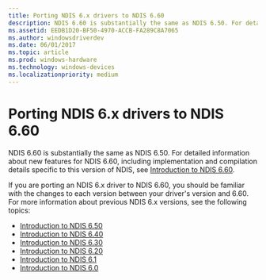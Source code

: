 ```yaml
---
title: Porting NDIS 6.x drivers to NDIS 6.60
description: NDIS 6.60 is substantially the same as NDIS 6.50. For detailed information about new features for NDIS 6.60, see Introduction to NDIS 6.60.
ms.assetid: EEDB1D20-BF50-4970-ACCB-FA289C8A7065
ms.author: windowsdriverdev
ms.date: 06/01/2017
ms.topic: article
ms.prod: windows-hardware
ms.technology: windows-devices
ms.localizationpriority: medium
---
```


# Porting NDIS 6.x drivers to NDIS 6.60

NDIS 6.60 is substantially the same as NDIS 6.50. For detailed information about new features for NDIS 6.60, including implementation and compilation details specific to this version of NDIS, see [Introduction to NDIS 6.60](introduction-to-ndis-6-60.md).

If you are porting an NDIS 6.x driver to NDIS 6.60, you should be familiar with the changes to each version between your driver's version and 6.60. For more information about previous NDIS 6.x versions, see the following topics:

- [Introduction to NDIS 6.50](introduction-to-ndis-6-50.md)
- [Introduction to NDIS 6.40](introduction-to-ndis-6-40.md)
- [Introduction to NDIS 6.30](introduction-to-ndis-6-30.md)
- [Introduction to NDIS 6.20](introduction-to-ndis-6-20.md)
- [Introduction to NDIS 6.1](introduction-to-ndis-6-1.md)
- [Introduction to NDIS 6.0](introduction-to-ndis-6-0.md)

